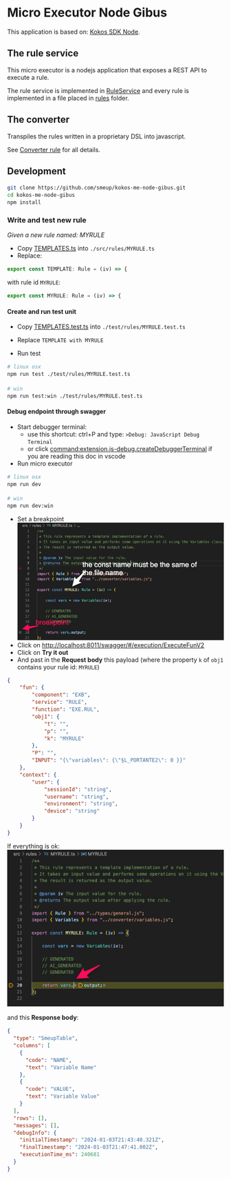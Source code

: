 # Micro Executor Node Gibus

This application is based on: [Kokos SDK Node](https://docs.smeup.cloud/en/CLS-SU/MURUNT/OPE/MURUNT_03/sdk-node).

## The rule service

This micro executor is a nodejs application that exposes a REST API to execute a rule.

The rule service is implemented in [RuleService](./src/services/RULE.ts) and every rule is implemented in a file placed in [rules](./src/rules) folder.

## The converter

Transpiles the rules written in a proprietary DSL into javascript.

See [Converter rule](./docs/converter.md) for all details.


## Development

```sh
git clone https://github.com/smeup/kokos-me-node-gibus.git
cd kokos-me-node-gibus
npm install
```

### Write and test new rule

*Given a new rule named: MYRULE*

- Copy [TEMPLATES.ts](./src/rules/TEMPLATE.ts) into `./src/rules/MYRULE.ts`
- Replace:
```js
export const TEMPLATE: Rule = (iv) => { 
```
with rule id `MYRULE`:
```js
export const MYRULE: Rule = (iv) => { 
```

#### Create and run test unit
- Copy [TEMPLATES.test.ts](./test/rules/TEMPLATE.test.ts) into `./test/rules/MYRULE.test.ts`
- Replace `TEMPLATE with MYRULE`

- Run test
```sh
# linux osx
npm run test ./test/rules/MYRULE.test.ts

# win
npm run test:win ./test/rules/MYRULE.test.ts
```


#### Debug endpoint through swagger
- Start debugger terminal: 
  - use this shortcut: ctrl+P and type: `>Debug: JavaScript Debug Terminal`
  - or click [command:extension.js-debug.createDebuggerTerminal](command:extension.js-debug.createDebuggerTerminal) if you are reading this doc in vscode
- Run micro executor
```sh
# linux osx
npm run dev

# win 
npm run dev:win
```
- Set a breakpoint
![Breakpoint](./docs/readme-myrule-bpnt.png)
- Click on [http://localhost:8011/swagger/#/execution/ExecuteFunV2](http://localhost:8011/swagger/#/execution/ExecuteFunV2)
- Click on **Try it out**
- And past in the **Request body** this payload (where the property `k` of `obj1` contains your rule id: `MYRULE`)
```json
{
    "fun": {
        "component": "EXB",
        "service": "RULE",
        "function": "EXE.RUL",
        "obj1": {
            "t": "",
            "p": "",
            "k": "MYRULE"
        },
        "P": "",
        "INPUT": "{\"variables\": {\"§L_PORTANTE2\": 0 }}"
    },
    "context": {
        "user": {
            "sessionId": "string",
            "username": "string",
            "environment": "string",
            "device": "string"
        }
    }
}
```

If everything is ok:
![Debug](./docs/readme-myrule-dbg.png)

and this **Response body**:
```json
{
  "type": "SmeupTable",
  "columns": [
    {
      "code": "NAME",
      "text": "Variable Name"
    },
    {
      "code": "VALUE",
      "text": "Variable Value"
    }
  ],
  "rows": [],
  "messages": [],
  "debugInfo": {
    "initialTimestamp": "2024-01-03T21:43:40.321Z",
    "finalTimestamp": "2024-01-03T21:47:41.002Z",
    "executionTime_ms": 240681
  }
}
```
